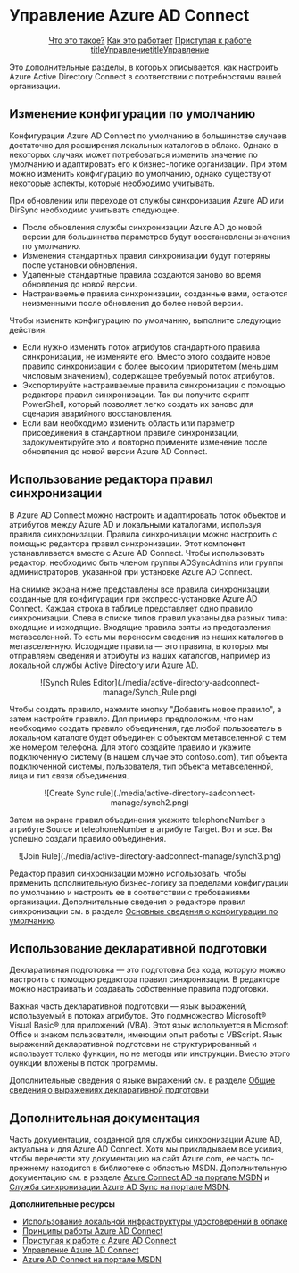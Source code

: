 <properties 
	pageTitle="Управление Azure AD Connect" 
	description="Узнайте, как расширить конфигурацию по умолчанию и операционные задачи для Azure AD Connect." 
	services="active-directory" 
	documentationCenter="" 
	authors="billmath" 
	manager="swadhwa" 
	editor="curtand"/>

<tags 
	ms.service="active-directory" 
	ms.workload="identity" 
	ms.tgt_pltfrm="na" 
	ms.devlang="na" 
	ms.topic="article" 
	ms.date="04/02/2015" 
	ms.author="billmath"/>

# Управление Azure AD Connect 


<center><div class="dev-center-tutorial-selector sublanding">
<a href="/ru-ru/documentation/articles/active-directory-aadconnect/" title="Что это такое?" class="current">Что это такое?</a> <a href="/ru-ru/documentation/articles/active-directory-aadconnect-how-it-works/" title="Как это работает">Как это работает</a> <a href="/ru-ru/documentation/articles/active-directory-aadconnect-get-started/" title="Приступая к работе">Приступая к работе</a> <a href="/ru-ru/documentation/articles/active-directory-aadconnect-get-manage/" title="">titleУправлениеtitleУправление</a></div></center>


Это дополнительные разделы, в которых описывается, как настроить Azure Active Directory Connect в соответствии с потребностями вашей организации.

## Изменение конфигурации по умолчанию
Конфигурации Azure AD Connect по умолчанию в большинстве случаев достаточно для расширения локальных каталогов в облако. Однако в некоторых случаях может потребоваться изменить значение по умолчанию и адаптировать его к бизнес-логике организации. При этом можно изменить конфигурацию по умолчанию, однако существуют некоторые аспекты, которые необходимо учитывать.

При обновлении или переходе от службы синхронизации Azure AD или DirSync необходимо учитывать следующее.

- После обновления службы синхронизации Azure AD до новой версии для большинства параметров будут восстановлены значения по умолчанию.
- Изменения стандартных правил синхронизации будут потеряны после установки обновления.
- Удаленные стандартные правила создаются заново во время обновления до новой версии.
- Настраиваемые правила синхронизации, созданные вами, остаются неизменными после обновления до более новой версии.

Чтобы изменить конфигурацию по умолчанию, выполните следующие действия.

- Если нужно изменить поток атрибутов стандартного правила синхронизации, не изменяйте его. Вместо этого создайте новое правило синхронизации с более высоким приоритетом (меньшим числовым значением), содержащее требуемый поток атрибутов.
- Экспортируйте настраиваемые правила синхронизации с помощью редактора правил синхронизации. Так вы получите скрипт PowerShell, который позволяет легко создать их заново для сценария аварийного восстановления.
- Если вам необходимо изменить область или параметр присоединения в стандартном правиле синхронизации, задокументируйте это и повторно примените изменение после обновления до новой версии Azure AD Connect.






 

## Использование редактора правил синхронизации

В Azure AD Connect можно настроить и адаптировать поток объектов и атрибутов между Azure AD и локальными каталогами, используя правила синхронизации. Правила синхронизации можно настроить с помощью редактора правил синхронизации. Этот компонент устанавливается вместе с Azure AD Connect. Чтобы использовать редактор, необходимо быть членом группы ADSyncAdmins или группы администраторов, указанной при установке Azure AD Connect.

На снимке экрана ниже представлены все правила синхронизации, созданные для конфигурации при экспресс-установке Azure AD Connect. Каждая строка в таблице представляет одно правило синхронизации. Слева в списке типов правил указаны два разных типа: входящие и исходящие. Входящие правила взяты из представления метавселенной. То есть мы переносим сведения из наших каталогов в метавселенную. Исходящие правила — это правила, в которых мы отправляем сведения и атрибуты из наших каталогов, например из локальной службы Active Directory или Azure AD.

<center>![Synch Rules Editor](./media/active-directory-aadconnect-manage/Synch_Rule.png) </center>

Чтобы создать правило, нажмите кнопку "Добавить новое правило", а затем настройте правило. Для примера предположим, что нам необходимо создать правило объединения, где любой пользователь в локальном каталоге будет объединен с объектом метавселенной с тем же номером телефона. Для этого создайте правило и укажите подключенную систему (в нашем случае это contoso.com), тип объекта подключенной системы, пользователя, тип объекта метавселенной, лица и тип связи объединения.

<center>![Create Sync rule](./media/active-directory-aadconnect-manage/synch2.png) </center>


Затем на экране правил объединения укажите telephoneNumber в атрибуте Source и telephoneNumber в атрибуте Target. Вот и все. Вы успешно создали правило объединения.

<center>![Join Rule](./media/active-directory-aadconnect-manage/synch3.png) </center>

Редактор правил синхронизации можно использовать, чтобы применить дополнительную бизнес-логику за пределами конфигурации по умолчанию и настроить ее в соответствии с требованиями организации. Дополнительные сведения о редакторе правил синхронизации см. в разделе [Основные сведения о конфигурации по умолчанию](https://msdn.microsoft.com/library/azure/dn800963.aspx).


## Использование декларативной подготовки 
Декларативная подготовка — это подготовка без кода, которую можно настроить с помощью редактора правил синхронизации. В редакторе можно настраивать и создавать собственные правила подготовки.

Важная часть декларативной подготовки — язык выражений, используемый в потоках атрибутов. Это подмножество Microsoft® Visual Basic® для приложений (VBA). Этот язык используется в Microsoft Office и знаком пользователи, имеющим опыт работы с VBScript. Язык выражений декларативной подготовки не структурированный и использует только функции, но не методы или инструкции. Вместо этого функции вложены в поток программы.

Дополнительные сведения о языке выражений см. в разделе [Общие сведения о выражениях декларативной подготовки](https://msdn.microsoft.com/library/azure/dn801048.aspx)

## Дополнительная документация
Часть документации, созданной для службы синхронизации Azure AD, актуальна и для Azure AD Connect. Хотя мы прикладываем все усилия, чтобы перенести эту документацию на сайт Azure.com, ее часть по-прежнему находится в библиотеке с областью MSDN. Дополнительную документацию см. в разделе [Azure Connect AD на портале MSDN](https://msdn.microsoft.com/library/azure/dn832695.aspx) и [Служба синхронизации Azure AD Sync на портале MSDN](https://msdn.microsoft.com/library/azure/dn790204.aspx).

**Дополнительные ресурсы**

* [Использование локальной инфраструктуры удостоверений в облаке](../active-directory-aadconnect-whatis.md)
* [Принципы работы Azure AD Connect](../active-directory-aadconnect-howitworks.md)
* [Приступая к работе с Azure AD Connect](../active-directory-aadconnect-getstarted.md)
* [Управление Azure AD Connect](active-directory-aadconnect-manage.md)
* [Azure AD Connect на портале MSDN](https://msdn.microsoft.com/library/azure/dn832695.aspx)
 

<!---HONumber=58_postMigration-->